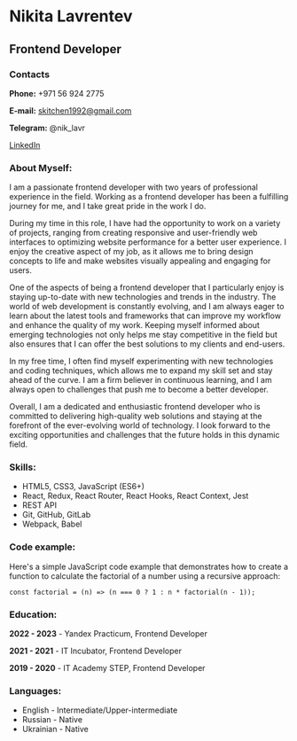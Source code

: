 
# Nikita Lavrentev

## Frontend Developer

### Contacts

**Phone:** +971 56 924 2775

**E-mail:** skitchen1992@gmail.com

**Telegram:** @nik_lavr

[LinkedIn](https://www.linkedin.com/in/nikitalavrentev/ "Linkedin")

### About Myself:

I am a passionate frontend developer with two years of professional experience in the field. Working as a frontend developer has been a fulfilling journey for me, and I take great pride in the work I do.

During my time in this role, I have had the opportunity to work on a variety of projects, ranging from creating responsive and user-friendly web interfaces to optimizing website performance for a better user experience. I enjoy the creative aspect of my job, as it allows me to bring design concepts to life and make websites visually appealing and engaging for users.

One of the aspects of being a frontend developer that I particularly enjoy is staying up-to-date with new technologies and trends in the industry. The world of web development is constantly evolving, and I am always eager to learn about the latest tools and frameworks that can improve my workflow and enhance the quality of my work. Keeping myself informed about emerging technologies not only helps me stay competitive in the field but also ensures that I can offer the best solutions to my clients and end-users.

In my free time, I often find myself experimenting with new technologies and coding techniques, which allows me to expand my skill set and stay ahead of the curve. I am a firm believer in continuous learning, and I am always open to challenges that push me to become a better developer.

Overall, I am a dedicated and enthusiastic frontend developer who is committed to delivering high-quality web solutions and staying at the forefront of the ever-evolving world of technology. I look forward to the exciting opportunities and challenges that the future holds in this dynamic field.

### Skills:

- HTML5, CSS3, JavaScript (ES6+)
- React, Redux, React Router, React Hooks, React Context, Jest
- REST API
- Git, GitHub, GitLab
- Webpack, Babel

### Code example:

Here's a simple JavaScript code example that demonstrates how to create a function to calculate the factorial of a number using a recursive approach:

```
const factorial = (n) => (n === 0 ? 1 : n * factorial(n - 1));
```

### Education:

**2022 - 2023** - Yandex Practicum, Frontend Developer

**2021 - 2021** - IT Incubator, Frontend Developer

**2019 - 2020** - IT Academy STEP, Frontend Developer

### Languages:

- English - Intermediate/Upper-intermediate
- Russian - Native
- Ukrainian - Native



